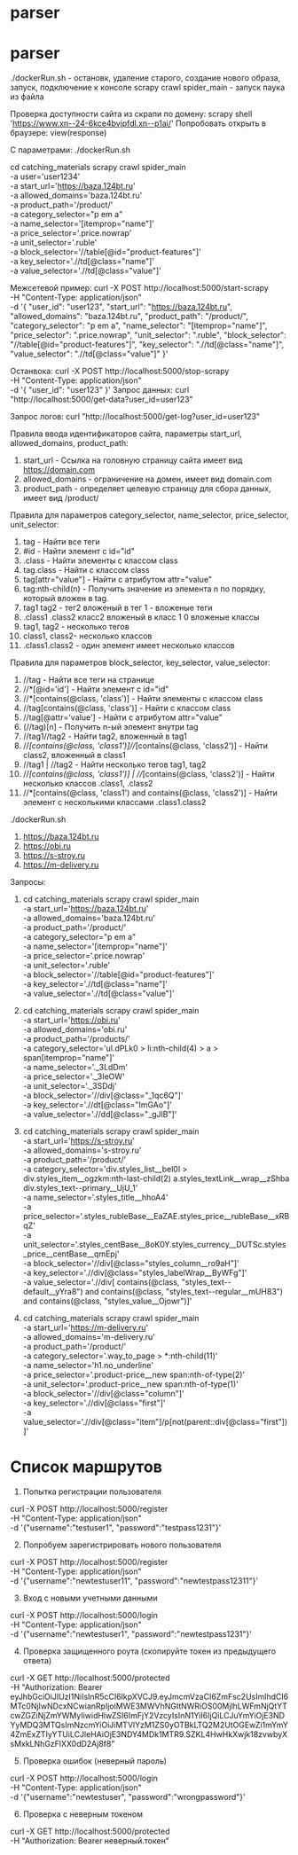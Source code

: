 # parser
# parser

./dockerRun.sh - остановк, удаление старого, создание нового образа, запуск, подключение к консоле
scrapy crawl spider_main - запуск паука из файла

Проверка доступности сайта из скрапи по домену:
scrapy shell 'https://www.xn--24-6kce4bvjpfdl.xn--p1ai/'
Попробовать открыть в браузере:
 view(response)

С параметрами:
./dockerRun.sh 

cd catching_materials
scrapy crawl spider_main \
    -a user='user1234' \
    -a start_url='https://baza.124bt.ru' \
    -a allowed_domains='baza.124bt.ru' \
    -a product_path='/product/' \
    -a category_selector="p em a" \
    -a name_selector='[itemprop="name"]' \
    -a price_selector='.price.nowrap' \
    -a unit_selector='.ruble' \
    -a block_selector='//table[@id="product-features"]' \
    -a key_selector='.//td[@class="name"]' \
    -a value_selector='.//td[@class="value"]'

Межсетевой пример:
curl -X POST http://localhost:5000/start-scrapy \
     -H "Content-Type: application/json" \
     -d '{
           "user_id": "user123", 
           "start_url": "https://baza.124bt.ru",
           "allowed_domains": "baza.124bt.ru",
           "product_path": "/product/",
           "category_selector": "p em a",
           "name_selector": "[itemprop=\"name\"]",
           "price_selector": ".price.nowrap",
           "unit_selector": ".ruble",
           "block_selector": "//table[@id=\"product-features\"]",
           "key_selector": ".//td[@class=\"name\"]",
           "value_selector": ".//td[@class=\"value\"]"
         }'


Останвока:
curl -X POST http://localhost:5000/stop-scrapy \
     -H "Content-Type: application/json" \
     -d '{
           "user_id": "user123"
         }'
Запрос данных:
curl "http://localhost:5000/get-data?user_id=user123"

Запрос логов: 
curl "http://localhost:5000/get-log?user_id=user123"

Правила ввода идентификаторов сайта, параметры start_url, allowed_domains, product_path:
1. start_url - Ссылка на головную страницу сайта имеет вид https://domain.com
2. allowed_domains - ограничение на домен, имеет вид domain.com
3. product_path - определяет целевую страницу для сбора данных, имеет вид /product/

Правила для параметров category_selector, name_selector, price_selector, unit_selector:
1. tag - Найти все теги <tag>
2. #id - Найти элемент с id="id"
3. .class - Найти элементы с классом class
4. tag.class - Найти <tag> с классом class
5. tag[attr="value"] - Найти <tag> с атрибутом attr="value"
6. tag:nth-child(n) - Получить значение из элемента n по порядку, который вложен в tag.
7. tag1 tag2 - тег2 вложеный в тег 1 - вложеные теги
8. .class1 .class2 класс2 вложеный в класс 1 0 вложеные классы
9. tag1, tag2 - несколько тегов
10. class1, class2- несколько классов
11. .class1.class2 - один элемент имеет несколько классов



Правила для параметров block_selector, key_selector, value_selector:
1. //tag - Найти все теги <tag> на странице
2. //*[@id='id'] - Найти элемент с id="id"
3. //*[contains(@class, 'class')] - Найти элементы с классом class
4. //tag[contains(@class, 'class')] - Найти <tag> с классом class
5. //tag[@attr='value'] - Найти <tag> с атрибутом attr="value"
6. (//tag)[n] - Получить n-ый элемент внутри tag
7. //tag1//tag2 - Найти tag2, вложенный в tag1
8. //*[contains(@class, 'class1')]//*[contains(@class, 'class2')] - Найти class2, вложенный в class1
9. //tag1 | //tag2 - Найти несколько тегов tag1, tag2
10. //*[contains(@class, 'class1')] | //*[contains(@class, 'class2')] - Найти несколько классов .class1, .class2
11. //*[contains(@class, 'class1') and contains(@class, 'class2')] - Найти элемент с несколькими классами .class1.class2

./dockerRun.sh 


1. https://baza.124bt.ru
2. https://obi.ru
3. https://s-stroy.ru
4. https://m-delivery.ru


Запросы:

1. cd catching_materials
scrapy crawl spider_main \
    -a start_url='https://baza.124bt.ru' \
    -a allowed_domains='baza.124bt.ru' \
    -a product_path='/product/' \
    -a category_selector="p em a" \
    -a name_selector='[itemprop="name"]' \
    -a price_selector='.price.nowrap' \
    -a unit_selector='.ruble' \
    -a block_selector='//table[@id="product-features"]' \
    -a key_selector='.//td[@class="name"]' \
    -a value_selector='.//td[@class="value"]'


2. cd catching_materials
scrapy crawl spider_main \
    -a start_url='https://obi.ru' \
    -a allowed_domains='obi.ru' \
    -a product_path='/products/' \
    -a category_selector='ul.dPLk0 > li:nth-child(4) > a > span[itemprop="name"]' \
    -a name_selector='._3LdDm' \
    -a price_selector='._3IeOW' \
    -a unit_selector='._3SDdj' \
    -a block_selector='//div[@class="_1qc6Q"]' \
    -a key_selector='.//dt[@class="ImGAo"]' \
    -a value_selector='.//dd[@class="_gJlB"]'


3. cd catching_materials
scrapy crawl spider_main \
    -a start_url='https://s-stroy.ru' \
    -a allowed_domains='s-stroy.ru' \
    -a product_path='/product/' \
    -a category_selector='div.styles_list__bel0I > div.styles_item__ogzkm:nth-last-child(2) a.styles_textLink__wrap__zShba div.styles_text--primary__UjU_1' \
    -a name_selector='.styles_title__hhoA4' \
    -a price_selector='.styles_rubleBase__EaZAE.styles_price__rubleBase__xRBqZ' \
    -a unit_selector='.styles_centBase__8oK0Y.styles_currency__DUTSc.styles_price__centBase__qmEpj' \
    -a block_selector='//div[@class="styles_column__ro9aH"]' \
    -a key_selector='.//div[@class="styles_labelWrap__ByWFg"]' \
    -a value_selector='.//div[ contains(@class, "styles_text--default__yYra8") and contains(@class, "styles_text--regular__mUH83") and contains(@class, "styles_value__Ojowr")]'


4. cd catching_materials
scrapy crawl spider_main \
    -a start_url='https://m-delivery.ru' \
    -a allowed_domains='m-delivery.ru' \
    -a product_path='/product/' \
    -a category_selector='.way_to_page > *:nth-child(11)' \
    -a name_selector='h1.no_underline' \
    -a price_selector='.product-price__new span:nth-of-type(2)' \
    -a unit_selector='.product-price__new span:nth-of-type(1)' \
    -a block_selector='//div[@class="column"]' \
    -a key_selector='.//div[@class="first"]' \
    -a value_selector='.//div[@class="item"]/p[not(parent::div[@class="first"])]'


# Список маршрутов



1. Попытка регистрации пользователя

curl -X POST http://localhost:5000/register \
-H "Content-Type: application/json" \
-d '{"username":"testuser1", "password":"testpass1231"}'

2. Попробуем зарегистрировать нового пользователя

curl -X POST http://localhost:5000/register \
-H "Content-Type: application/json" \
-d '{"username":"newtestuser11", "password":"newtestpass12311"}'

3. Вход с новыми учетными данными

curl -X POST http://localhost:5000/login \
-H "Content-Type: application/json" \
-d '{"username":"newtestuser1", "password":"newtestpass1231"}'

4. Проверка защищенного роута (скопируйте токен из предыдущего ответа)

curl -X GET http://localhost:5000/protected \
-H "Authorization: Bearer eyJhbGciOiJIUzI1NiIsInR5cCI6IkpXVCJ9.eyJmcmVzaCI6ZmFsc2UsImlhdCI6MTc0NjIwNDcxNCwianRpIjoiMWE3MWVhNGItNWRiOS00MjlhLWFmNjQtYTcwZGZiNjZmYWMyIiwidHlwZSI6ImFjY2VzcyIsInN1YiI6IjQiLCJuYmYiOjE3NDYyMDQ3MTQsImNzcmYiOiJiMTVlYzM1ZS0yOTBkLTQ2M2UtOGEwZi1mYmY4ZmExZTIyYTUiLCJleHAiOjE3NDY4MDk1MTR9.SZKL4HwHkXwjk18zvwbyXsMxkLNhGzFlXX0dD2Aj8f8"

5. Проверка ошибок (неверный пароль)

curl -X POST http://localhost:5000/login \
-H "Content-Type: application/json" \
-d '{"username":"newtestuser", "password":"wrongpassword"}'

6. Проверка с неверным токеном

curl -X GET http://localhost:5000/protected \
-H "Authorization: Bearer неверный.токен"